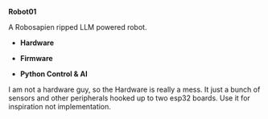 **Robot01**

A Robosapien ripped LLM powered robot.

*   **Hardware**
    
*   **Firmware**
    
*   **Python Control & AI**



I am not a hardware guy, so the Hardware is really a mess. It just a bunch of sensors and other peripherals hooked up to two esp32 boards. Use it for inspiration not implementation.
